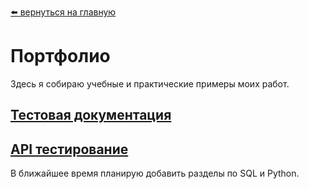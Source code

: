 [⬅️ вернуться на главную](https://github.com/denjervu)

# Портфолио

Здесь я собираю учебные и практические примеры моих работ.

## [Тестовая документация](https://github.com/denjervu/qa-portfolio/tree/main/test-doc#readme)

## [API тестирование](https://github.com/denjervu/qa-portfolio/tree/main/api-testing#readme)

В ближайшее время планирую добавить разделы по SQL и Python.


